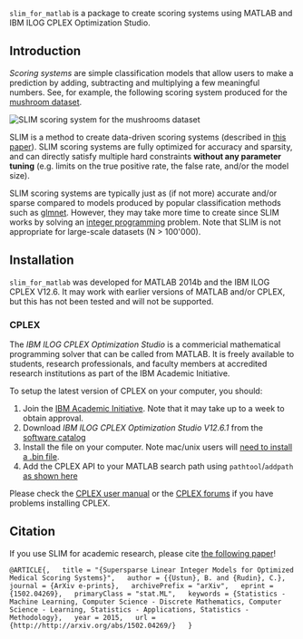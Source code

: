 ``slim_for_matlab`` is a package to create scoring systems using MATLAB and IBM ILOG CPLEX Optimization Studio.

## Introduction

*Scoring systems* are simple classification models that allow users to make a prediction by adding, subtracting and multiplying a few meaningful numbers. See, for example, the following scoring system produced for the [mushroom dataset](http://archive.ics.uci.edu/ml/datasets/Mushroom).

![SLIM scoring system for the mushrooms dataset](https://github.com/ustunb/slim_for_matlab/blob/master/images/slim_mushroom.png)

SLIM is a method to create data-driven scoring systems (described in [this paper](http://http//arxiv.org/abs/1502.04269/)). SLIM scoring systems are fully optimized for accuracy and sparsity, and can directly satisfy multiple hard constraints **without any parameter tuning** (e.g. limits on the true positive rate, the false rate, and/or the model size).

SLIM scoring systems are typically just as (if not more) accurate and/or sparse compared to models produced by popular classification methods such as [glmnet](http://web.stanford.edu/~hastie/glmnet/glmnet_alpha.html). However, they may take more time to create since SLIM works by solving an [integer programming](http://en.wikipedia.org/wiki/Integer_programming) problem. Note that SLIM is not appropriate for large-scale datasets (N > 100'000).

## Installation

``slim_for_matlab`` was developed for MATLAB 2014b and the IBM ILOG CPLEX V12.6. It may work with earlier versions of MATLAB and/or CPLEX, but this has not been tested and will not be supported.

### CPLEX 

The *IBM ILOG CPLEX Optimization Studio* is a commericial mathematical programming solver that can be called from MATLAB. It is freely available to students, research professionals, and faculty members at accredited research institutions as part of the IBM Academic Initiative. 

To setup the latest version of CPLEX on your computer, you should:

1. Join the [IBM Academic Initiative](http://www-304.ibm.com/ibm/university/academic/pub/page/mem_join). Note that it may take up to a week to obtain approval.
2. Download *IBM ILOG CPLEX Optimization Studio V12.6.1* from the [software catalog](https://www-304.ibm.com/ibm/university/academic/member/softwaredownload)
3. Install the file on your computer. Note mac/unix users will [need to install a .bin file](http://www-01.ibm.com/support/docview.wss?uid=swg21444285).
4. Add the CPLEX API to your MATLAB search path using ``pathtool``/``addpath`` [as shown here](http://www-01.ibm.com/support/knowledgecenter/SSSA5P_12.6.1/ilog.odms.cplex.help/CPLEX/MATLAB/topics/gs_install.html)

Please check the [CPLEX user manual](http://www-01.ibm.com/support/knowledgecenter/SSSA5P/welcome) or the [CPLEX forums](https://www.ibm.com/developerworks/community/forums/html/forum?id=11111111-0000-0000-0000-000000002059) if you have problems installing CPLEX.

## Citation 

If you use SLIM for academic research, please cite [the following paper](http://http//arxiv.org/abs/1502.04269/)!  
     
``@ARTICLE{,  
 title = "{Supersparse Linear Integer Models for Optimized Medical Scoring Systems}",  
 author = {{Ustun}, B. and {Rudin}, C.},  
 journal = {ArXiv e-prints},  
 archivePrefix = "arXiv",  
 eprint = {1502.04269},  
 primaryClass = "stat.ML",  
 keywords = {Statistics - Machine Learning, Computer Science - Discrete Mathematics, Computer Science - Learning, Statistics - Applications, Statistics - Methodology},  
 year = 2015,  
 url = {http://http://arxiv.org/abs/1502.04269/}  
}``